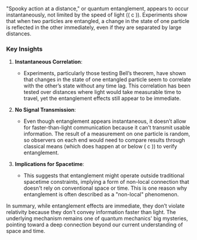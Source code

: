 "Spooky action at a distance," or quantum entanglement, appears to occur instantaneously, not limited by the speed of light (\( c \)). Experiments show that when two particles are entangled, a change in the state of one particle is reflected in the other immediately, even if they are separated by large distances.

### Key Insights

1. **Instantaneous Correlation**:
   - Experiments, particularly those testing Bell’s theorem, have shown that changes in the state of one entangled particle seem to correlate with the other’s state without any time lag. This correlation has been tested over distances where light would take measurable time to travel, yet the entanglement effects still appear to be immediate.

2. **No Signal Transmission**:
   - Even though entanglement appears instantaneous, it doesn’t allow for faster-than-light communication because it can’t transmit usable information. The result of a measurement on one particle is random, so observers on each end would need to compare results through classical means (which does happen at or below \( c \)) to verify entanglement.

3. **Implications for Spacetime**:
   - This suggests that entanglement might operate outside traditional spacetime constraints, implying a form of non-local connection that doesn't rely on conventional space or time. This is one reason why entanglement is often described as a "non-local" phenomenon.

In summary, while entanglement effects are immediate, they don’t violate relativity because they don't convey information faster than light. The underlying mechanism remains one of quantum mechanics' big mysteries, pointing toward a deep connection beyond our current understanding of space and time.
